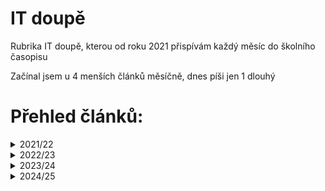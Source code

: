 # IT doupě
Rubrika IT doupě, kterou od roku 2021 přispívám každý měsíc do školního časopisu

Začínal jsem u 4 menších článků měsíčně, dnes píši jen 1 dlouhý

# Přehled článků:
<details>
  <summary>2021/22</summary>

- **10/21**
  - Spustím Windows 11?
  - Systém v systému
  - Bad Apple Challenge
  - Monopol Bingu
- **11/21**
  - Jak odinstalovat Edge?
  - Jak na Discord bota?
  - Hra o život
- **12/21**
  - Github Education
  - Advent of Code
  - Ezoterické jazyky
- **01/22**
  - Github pages
  - API - data na dosah ruky
  - Jak na... Minecraft plugin
- **02/22**
  - Doména zdarma
  - Měsíc s Linuxem
  - Jak na... příkazy v Minecraft pluginu
- **03/22** 
	- Jak na... Databázi v Minecraft pluginu
- **04/22** 
	- Jak na... Config soubory v Minecraft pluginu
- **05/22** 
	- Jak na... Debug Minecraft pluginu
- **06/22** 
	- Vyměnil jsem Ubuntu za Fedoru - měli byste taky?
</details>

<details>
  <summary>2022/23</summary>
 
- **09/22** 
	- Rust – Rychlost céček a syntaxe podobná pythonu
- **10/22** 
	- Jak na… První program v Rustu
- **11/22** 
	- Jak na… Uživatelské rozhraní v Rustu
- **12/22** 
	- Jak na… Makra v LibreOffice
- **01/23** 
	- Jak na… Media Player (v terminálu)
- **02/23** 
	- Jak na… UNO v Pythonu
- **03/23** 
	- Jak na… Pohyb kamery v Unity
- **04/23** 
	- Jak funguje Internet – základy Internetu
- **05/23** 
	- Jak funguje Internet – Ethernet
- **06/23** 
	- Jak funguje Internet – IP adresy
</details>

<details>
  <summary>2023/24</summary>

- **09/23**
  - Jak funguje Internet – Transportní vrstva
- **10/23**
  - Jak funguje Internet – Aplikační vrstva a protokoly
- **11/23**
  - Jak na… nastavení vlastního switche
- **12/23**
  - Jak funguje Internet – VLAN
- **02/24**
  - Jak funguje Internet – STP a Etherchannels
- **03/24**
  - Jak funguje Internet – DHCP a FHRP
- **04/24**
    - Jak funguje Internet – LAN security
- **05/24**
    - Jak funguje Internet – WLAN
- **06/24**
    - Jak funguje Internet – Routing
</details>

<details>
  <summary>2024/25</summary>

- **09/24**
  - Jak se tvoří Web – HTML
</details>
